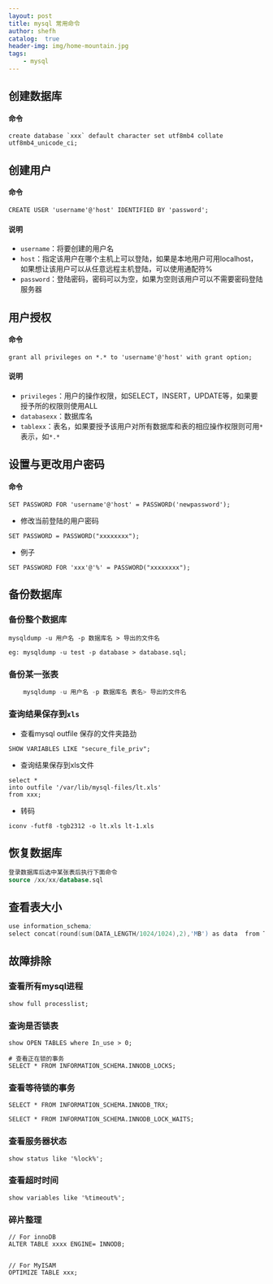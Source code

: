 ```yaml
---
layout: post
title: mysql 常用命令
author: shefh
catalog:  true
header-img: img/home-mountain.jpg
tags:
    - mysql
---
```


## 创建数据库

#### 命令

```
create database `xxx` default character set utf8mb4 collate utf8mb4_unicode_ci;

```

## 创建用户

#### 命令

```
CREATE USER 'username'@'host' IDENTIFIED BY 'password';
```

#### 说明
* `username`：将要创建的用户名
* `host`：指定该用户在哪个主机上可以登陆，如果是本地用户可用localhost，如果想让该用户可以从任意远程主机登陆，可以使用通配符%
* `password`：登陆密码，密码可以为空，如果为空则该用户可以不需要密码登陆服务器

## 用户授权

#### 命令

```
grant all privileges on *.* to 'username'@'host' with grant option;
```

#### 说明

* `privileges`：用户的操作权限，如SELECT，INSERT，UPDATE等，如果要授予所的权限则使用ALL
* `databasexx`：数据库名
* `tablexx`：表名，如果要授予该用户对所有数据库和表的相应操作权限则可用`*`表示，如`*.*`


## 设置与更改用户密码

#### 命令
```
SET PASSWORD FOR 'username'@'host' = PASSWORD('newpassword');
```

* 修改当前登陆的用户密码

```
SET PASSWORD = PASSWORD("xxxxxxxx");
```

* 例子

```
SET PASSWORD FOR 'xxx'@'%' = PASSWORD("xxxxxxxx");
```


## 备份数据库

### 备份整个数据库

```
mysqldump -u 用户名 -p 数据库名 > 导出的文件名

eg: mysqldump -u test -p database > database.sql;
```

### 备份某一张表

```sql
    mysqldump -u 用户名 -p 数据库名 表名> 导出的文件名
```

### 查询结果保存到`xls`


* 查看mysql outfile 保存的文件夹路劲

```
SHOW VARIABLES LIKE "secure_file_priv";
```

* 查询结果保存到xls文件

```
select * 
into outfile '/var/lib/mysql-files/lt.xls'
from xxx;
```
* 转码

```
iconv -futf8 -tgb2312 -o lt.xls lt-1.xls
```

## 恢复数据库

```sql
登录数据库后选中某张表后执行下面命令
source /xx/xx/database.sql
```

## 查看表大小

```s
use information_schema;
select concat(round(sum(DATA_LENGTH/1024/1024),2),'MB') as data  from TABLES where table_schema='xxx' and table_name='xxx';
```


## 故障排除

### 查看所有mysql进程

```
show full processlist; 
```


### 查询是否锁表

```
show OPEN TABLES where In_use > 0;

# 查看正在锁的事务
SELECT * FROM INFORMATION_SCHEMA.INNODB_LOCKS; 
```


### 查看等待锁的事务

```
SELECT * FROM INFORMATION_SCHEMA.INNODB_TRX;

SELECT * FROM INFORMATION_SCHEMA.INNODB_LOCK_WAITS; 
```

### 查看服务器状态

```
show status like '%lock%';
```
### 查看超时时间

```
show variables like '%timeout%';
```

### 碎片整理

```
// For innoDB
ALTER TABLE xxxx ENGINE= INNODB;


// For MyISAM
OPTIMIZE TABLE xxx;
```



